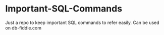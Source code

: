 # Important-SQL-Commands
Just a repo to keep important SQL commands to refer easily. Can be used on db-fiddle.com
